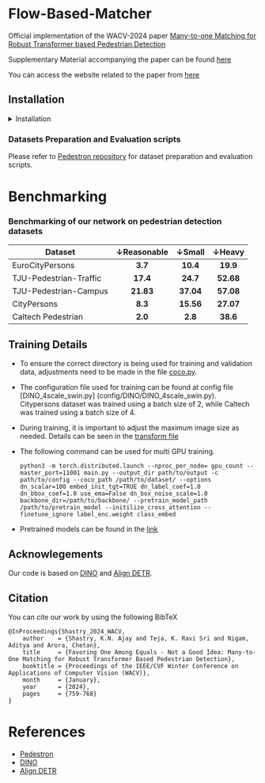 # Flow-Based-Matcher

Official implementation of the WACV-2024 paper [Many-to-one Matching for Robust Transformer based Pedestrian Detection](https://openaccess.thecvf.com/content/WACV2024/papers/Shastry_Favoring_One_Among_Equals_-_Not_a_Good_Idea_Many-to-One_WACV_2024_paper.pdf)

Supplementary Material accompanying the paper can be found [here](https://openaccess.thecvf.com/content/WACV2024/supplemental/Shastry_Favoring_One_Among_WACV_2024_supplemental.pdf)

You can access the website related to the paper from [here](https://ajayshastry08.github.io/flow_matcher)

## Installation

<details>
  <summary>Installation</summary>
  
  We use the similar instructions as mentioned in the 
  [base repository](https://github.com/IDEA-Research/DINO).

   1. Clone this repo
   ```sh
   git clone https://github.com/ajayshastry08/Flow-Based-Matcher
   cd Flow-Based-Matcher
   ```

   2. Install Pytorch and all other required packages

      You can directly create a conda environment with all required packages by running the following command
   ```
   sh install_environment.sh
   ```

   3. Compiling CUDA operators
   ```sh
   cd models/dino/ops
   python setup.py build install
   # unit test (should see all checking is True)
   python test.py
   cd ../../..
   ```
</details> 

### Datasets Preparation and Evaluation scripts
Please refer to [Pedestron repository](https://github.com/hasanirtiza/Pedestron) for dataset preparation and evaluation scripts.

# Benchmarking 
### Benchmarking of our network on pedestrian detection datasets
| Dataset            | &#8595;Reasonable |  &#8595;Small   |  &#8595;Heavy   | 
|--------------------|:----------:|:--------:|:--------:|
| EuroCityPersons        |  **3.7**   | **10.4** | **19.9** |  
| TJU-Pedestrian-Traffic        |  **17.4**   | **24.7** | **52.68** |  
| TJU-Pedestrian-Campus        |  **21.83**   | **37.04** | **57.08** |  
| CityPersons        |  **8.3**   | **15.56** | **27.07** |  
| Caltech Pedestrian |  **2.0**   | **2.8**  | **38.6** |

## Training Details
* To ensure the correct directory is being used for training and validation data, adjustments need to be made in the file [coco.py](datasets/coco.py).
* The configuration file used for training can be found at config file [DINO_4scale_swin.py] (config/DINO/DINO_4scale_swin.py). Citypersons dataset was trained using a batch size of 2, while Caltech was trained using a batch size of 4.
* During training, it is important to adjust the maximum image size as needed. Details can be seen in the [transform file](config/DINO/coco_transformer.py)

* The following command can be used for multi GPU training.
  ```shell 
  python3 -m torch.distributed.launch --nproc_per_node= gpu_count --master_port=11001 main.py --output_dir path/to/output -c path/to/config --coco_path /path/to/dataset/ --options dn_scalar=100 embed_init_tgt=TRUE dn_label_coef=1.0 dn_bbox_coef=1.0 use_ema=False dn_box_noise_scale=1.0 backbone_dir=/path/to/backbone/ --pretrain_model_path /path/to/pretrain_model --initilize_cross_attention --finetune_ignore label_enc.weight class_embed 
  ```
* Pretrained models can be found in the [link](https://csciitd-my.sharepoint.com/:f:/g/personal/csy217547_iitd_ac_in/EmdVcSY-S2VBqC2E2FEp_7oBs3rxFnwPzuU7V0ZJNvkogw?e=IMM2XT)

## Acknowlegements

Our code is based on [DINO](https://github.com/IDEA-Research/DINO) and [Align DETR](https://github.com/FelixCaae/AlignDETR).

## Citation

You can cite our work by using the following BibTeX
```
@InProceedings{Shastry_2024_WACV,
    author    = {Shastry, K.N. Ajay and Teja, K. Ravi Sri and Nigam, Aditya and Arora, Chetan},
    title     = {Favoring One Among Equals - Not a Good Idea: Many-to-One Matching for Robust Transformer Based Pedestrian Detection},
    booktitle = {Proceedings of the IEEE/CVF Winter Conference on Applications of Computer Vision (WACV)},
    month     = {January},
    year      = {2024},
    pages     = {759-768}
}
```

# References

* [Pedestron](https://openaccess.thecvf.com/content/CVPR2021/papers/Hasan_Generalizable_Pedestrian_Detection_The_Elephant_in_the_Room_CVPR_2021_paper.pdf)
* [DINO](https://arxiv.org/pdf/2203.03605.pdf)
* [Align DETR](https://arxiv.org/abs/2304.07527)
